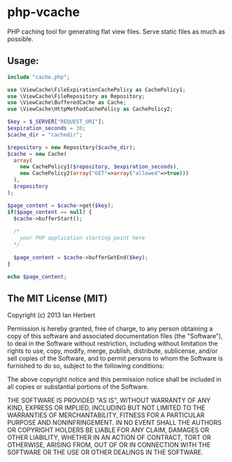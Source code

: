 php-vcache
==========

PHP caching tool for generating flat view files.  Serve static files as much as possible.

## Usage:

```php
include "cache.php";

use \ViewCache\FileExpirationCachePolicy as CachePolicy1;
use \ViewCache\FileRepository as Repository;
use \ViewCache\BufferedCache as Cache;
use \ViewCache\HttpMethodCachePolicy as CachePolicy2;

$key = $_SERVER["REQUEST_URI"];
$expiration_seconds = 30;
$cache_dir = "cachedir";

$repository = new Repository($cache_dir);
$cache = new Cache(
  array(
    new CachePolicy1($repository, $expiration_seconds), 
    new CachePolicy2(array("GET"=>array("allowed"=>true)))
  ), 
  $repository
);

$page_content = $cache->get($key);
if($page_content == null) {
  $cache->bufferStart();
  
  /*
    your PHP application starting point here
  */
  
  $page_content = $cache->bufferGetEnd($key);
}

echo $page_content;
```

## The MIT License (MIT)

Copyright (c) 2013 Ian Herbert

Permission is hereby granted, free of charge, to any person obtaining a copy of this software and associated documentation files (the "Software"), to deal in the Software without restriction, including without limitation the rights to use, copy, modify, merge, publish, distribute, sublicense, and/or sell copies of the Software, and to permit persons to whom the Software is furnished to do so, subject to the following conditions:

The above copyright notice and this permission notice shall be included in all copies or substantial portions of the Software.

THE SOFTWARE IS PROVIDED "AS IS", WITHOUT WARRANTY OF ANY KIND, EXPRESS OR IMPLIED, INCLUDING BUT NOT LIMITED TO THE WARRANTIES OF MERCHANTABILITY, FITNESS FOR A PARTICULAR PURPOSE AND NONINFRINGEMENT. IN NO EVENT SHALL THE AUTHORS OR COPYRIGHT HOLDERS BE LIABLE FOR ANY CLAIM, DAMAGES OR OTHER LIABILITY, WHETHER IN AN ACTION OF CONTRACT, TORT OR OTHERWISE, ARISING FROM, OUT OF OR IN CONNECTION WITH THE SOFTWARE OR THE USE OR OTHER DEALINGS IN THE SOFTWARE.
